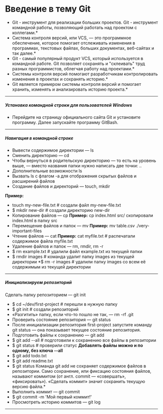 # Введение в тему Git 

 - Git - инструмент для реализации больших проектов. Git - инструмент командной работы, позволяющий работать над проектом с коллегами.*
 - Система контроля версий, или VCS, — это программное обеспечение, которое помогает отслеживать изменения в программах, текстовых файлах, больших документах, веб-сайтах и так далее.*
 - Git - самый популярный продукт VCS, который используется в командной работе. Git позволяет сохранять и "склеивать" труд разных программистов, облегчая работу над проектами.*
 - Системы контроля версий помогают разработчикам контролировать изменения в проектах и сохранять историю.*
 - Git является примером системы контроля версий и помогает хранить, изменять и анализировать историю проекта.*
---

##### Установка командной строки для пользователей Windows 

 - Перейдите на страницу официального сайта Git и установите программу. Далее запускайте программу GitBash.
---
##### Навигация в командной строке 

 - Вывести содержимое директории — ls
 - Сменить директорию — cd
 - Чтобы вернуться в родительскую директорию — то есть на уровень выше, — вместо названия папки нужно написать две точки: ..
 - Дополнительные возможности ls
 - Вызвать ls с флагом -a для отображения скрытых файлов и расширений файлов
 - Создание файлов и директорий — touch, mkdir
 
__Пример:__ 
 - touch my-new-file.txt # создали файл my-new-file.txt 
 - $ mkdir new-dir # создали директорию new-dir 
 - Копирование файлов — cp
__Пример:__ cp index.html src/ скопировали index.html в папку src 
 - Перемещение файлов и папок — mv
__Пример:__ mv table.csv ./very-important-files 
 - Чтение файлов — cat
__Пример:__ cat myfile.txt # распечатали содержимое файла myfile.txt
 - Удаление файлов и папок — rm, rmdir, rm -r
 - $ rm example.txt # удалили файл example.txt из текущей папки 
 - $ rmdir images # команда удалит папку images из текущей директории
  *$ rm -r images # удалили папку images со всем её содержимым из текущей директории
---
##### Инициализируем репозиторий 

Сделать папку репозиторием — git init
 - $ cd ~/dev/first-project # перешли в нужную папку
 - $ git init # создали репозиторий  
 - «Разгитить» папку, если что-то пошло не так, — rm -rf .git               
 - Проверить состояние репозитория — git status
 - После инициализации репозитория first-project запустите команду git status — она показывает текущее состояние репозитория. 
 - Подготовить файлы к сохранению — git add
 - $ git add --all # подготовили к сохранению все файлы в репозитории
 - $ git status # проверили статус 
**Добавлять файлы можно и по одному, без ключа --all**
 - $ git add todo.txt
 - $ git add readme.txt
 - $ git status 
Команда git add не сохраняет содержимое файлов в репозитории. Само сохранение, или фиксацию состояния файлов, называют коммитом (от англ. commit — «совершать», «фиксировать»). «Сделать коммит» значит сохранить текущую версию файла.*
 - Выполнить коммит — git commit
 - $ git commit -m 'Мой первый коммит!' 
 - Просмотреть историю коммитов — git log
---




